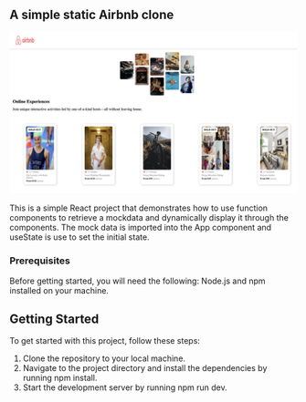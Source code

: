 ## A simple static Airbnb clone

![Airbnb  Clone](./public/images/project-logo.jpeg)

This is a simple React project that demonstrates how to use function components to retrieve a mockdata and dynamically display it through the components. The mock data is imported into the App component and useState is use to set the initial state.

### Prerequisites

Before getting started, you will need the following:
Node.js and npm installed on your machine.

## Getting Started

To get started with this project, follow these steps:

1. Clone the repository to your local machine.
2. Navigate to the project directory and install the dependencies by running npm install.
3. Start the development server by running npm run dev.
